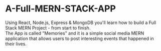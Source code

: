 # A-Full-MERN-STACK-APP
Using React, Node.js, Express &amp; MongoDB you'll learn how to build a Full Stack MERN Project - from start to finish. <br>
The App is called "Memories" and it is a simple social media MERN application that allows users to post interesting events that happened in their lives.


